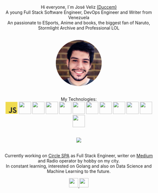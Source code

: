 <p align="center">
    Hi everyone, I`m José Veliz <a target="_blank" href="https://twitter.com/Ducen29">(Duccem)</a></br> 
    A young Full Stack Software Engineer, DevOps Engineer and Writer from Venezuela </br>
    An passionate to ESports, Anime and books, the biggest fan of Naruto, Stormlight Archive and Professional LOL </br> 
</p>
</br>
<div align="center">
    <img src="https://raw.githubusercontent.com/Duccem/Duccem/master/media/avatar.jpg" height=150 width=150 style="border-radius:50% !important"></img>
</div>
</br>
<p align = "center">
    My Technologies: </br>
    <a> 
        <img src="https://raw.githubusercontent.com/sgcm14/sgcm14/2eca8deae8152cdbf0de7e62aad2a0ce66ef687f/javascript.svg" width="40" height="40"/>
    </a>
    <a>
        <img src="https://www.vectorlogo.zone/logos/typescriptlang/typescriptlang-icon.svg" width="40" height="40"/>
    </a>
    <a>
        <img src="https://www.vectorlogo.zone/logos/ruby-lang/ruby-lang-icon.svg" width="40" height="40"/>
    </a>
    <a>
        <img src="https://www.vectorlogo.zone/logos/nodejs/nodejs-icon.svg" width="40" height="40"/>
    </a>
    <a>
        <img src="https://www.vectorlogo.zone/logos/vuejs/vuejs-icon.svg" width="40" height="40"/>
    </a>
    <a>
        <img src="https://www.vectorlogo.zone/logos/reactjs/reactjs-icon.svg" width="40" height="40"/>
    </a>
    <a>
        <img src="https://www.vectorlogo.zone/logos/dartlang/dartlang-icon.svg" width="40" height="40"/>
    </a>
    <a>
        <img src="https://www.vectorlogo.zone/logos/flutterio/flutterio-icon.svg" width="40" height="40"/>
    </a>
    <a>
        <img src="https://www.vectorlogo.zone/logos/mysql/mysql-icon.svg" width="40" height="40"/>
    </a>
    <a>
        <img src="https://www.vectorlogo.zone/logos/mongodb/mongodb-icon.svg" width="40" height="40"/>
    </a>
    <a>
        <img src="https://www.vectorlogo.zone/logos/docker/docker-icon.svg" width="40" height="40"/>
    </a>
    <a>
        <img src="https://www.vectorlogo.zone/logos/git-scm/git-scm-icon.svg" width="40" height="40"/>
    </a>
</p>
</br>
<div align="center">
    <img src="https://github-readme-stats.vercel.app/api?username=Duccem&show_icons=true&theme=tokyonight" height=150 ></img>
</div>
</br>
<p align="center">
    Currently working on <a target="_blank" href="https://circledigital.io">Circle SPA</a> as Full Stack Engineer, writer on <a target="_blank" href="#">Medium</a> and Radio operator by hobby on my city.</br>
    In constant learning, interested on Golang and also on Data Science and Machine Learning to the future.
</p>
<p align="center">
  <a href="https://www.linkedin.com/in/jose-manuel-veliz/" target="_blank">
    <img src="https://www.vectorlogo.zone/logos/linkedin/linkedin-icon.svg" height="30" width="30">
  </a>

  <a href="https://twitter.com/Ducen29" target="_blank">
    <img src="https://www.vectorlogo.zone/logos/twitter/twitter-tile.svg" height="30" width="30">
  </a>
</p>